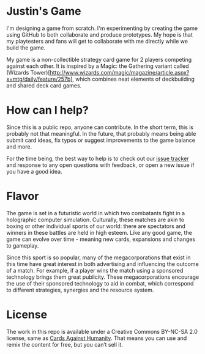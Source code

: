 # Justin's Game

I'm designing a game from scratch. I'm experimenting by creating the game using GitHub to both collaborate and produce prototypes. My hope is that my playtesters and fans will get to collaborate with me directly while we build the game.

My game is a non-collectible strategy card game for 2 players competing against each other. It is inspired by a Magic: the Gathering variant called (Wizards Tower)[http://www.wizards.com/magic/magazine/article.aspx?x=mtg/daily/feature/257b], which combines neat elements of deckbuilding and shared deck card games.

# How can I help?

Since this is a public repo, anyone can contribute. In the short term, this is probably not that meaningful. In the future, that probably means being able submit card ideas, fix typos or suggest improvements to the game balance and more.

For the time being, the best way to help is to check out our [issue tracker](http://github.com/jburdeezy/game/issues) and response to any open questions with feedback, or open a new issue if you have a good idea.

# Flavor

The game is set in a futuristic world in which two combatants fight in a holographic computer simulation. Culturally, these matches are akin to boxing or other individual sports of our world: there are spectators and winners in these battles are held in high esteem. Like any good game, the game can evolve over time - meaning new cards, expansions and changes to gameplay.

Since this sport is so popular, many of the megacorporations that exist in this time have great interest in both advertising and influencing the outcome of a match. For example, if a player wins the match using a sponsored technology brings them great publicity. These megacorporations encourage the use of their sponsored technology to aid in combat, which correspond to different strategies, synergies and the resource system.

# License

The work in this repo is available under a Creative Commons BY-NC-SA 2.0 license, same as [Cards Against Humanity](http://cardsagainsthumanity.com). That means you can use and remix the content for free, but you can’t sell it.